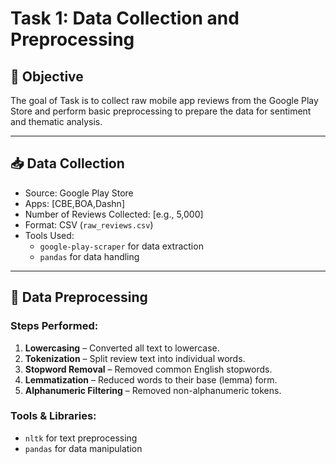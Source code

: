 # Task 1: Data Collection and Preprocessing

## 📌 Objective

The goal of Task  is to collect raw mobile app reviews from the Google Play Store and perform basic preprocessing to prepare the data for sentiment and thematic analysis.

---

## 📥 Data Collection

- Source: Google Play Store
- Apps: [CBE,BOA,Dashn]
- Number of Reviews Collected: [e.g., 5,000]
- Format: CSV (`raw_reviews.csv`)
- Tools Used:
  - `google-play-scraper` for data extraction
  - `pandas` for data handling

---

## 🧹 Data Preprocessing

### Steps Performed:
1. **Lowercasing** – Converted all text to lowercase.
2. **Tokenization** – Split review text into individual words.
3. **Stopword Removal** – Removed common English stopwords.
4. **Lemmatization** – Reduced words to their base (lemma) form.
5. **Alphanumeric Filtering** – Removed non-alphanumeric tokens.

### Tools & Libraries:
- `nltk` for text preprocessing
- `pandas` for data manipulation




